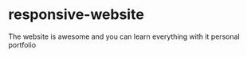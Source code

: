 # responsive-website
The website is awesome and you can learn everything with it personal portfolio

